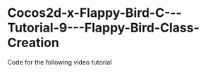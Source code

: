 Cocos2d-x-Flappy-Bird-C---Tutorial-9---Flappy-Bird-Class-Creation
=================================================================

Code for the following video tutorial 
